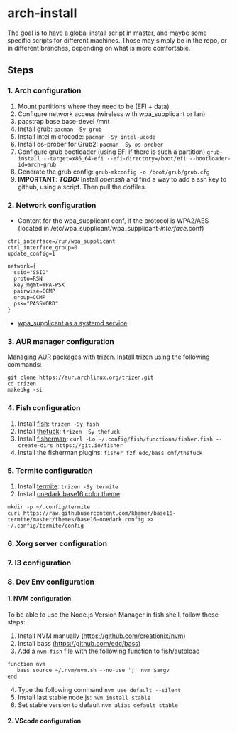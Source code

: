 # arch-install
The goal is to have a global install script in master, and maybe some specific scripts for different machines. Those may simply be in the repo, or in different branches, depending on what is more comfortable.
## Steps
### 1. Arch configuration
1. Mount partitions where they need to be (EFI + data)
2. Configure network access (wireless with wpa_supplicant or lan)
3. pacstrap base base-devel /mnt
4. Install grub:
`pacman -Sy grub`
5. Install intel microcode:
`pacman -Sy intel-ucode`
6. Install os-prober for Grub2:
`pacman -Sy os-prober`
7. Configure grub bootloader (using EFI if there is such a partition)
`grub-install --target=x86_64-efi --efi-directory=/boot/efi --bootloader-id=arch-grub`
8. Generate the grub config:
`grub-mkconfig -o /boot/grub/grub.cfg`
9. **IMPORTANT**: ***TODO:*** Install *openssh* and find a way to add a ssh key to github, using a script. Then pull the dotfiles.
### 2. Network configuration
* Content for the wpa_supplicant conf, if the protocol is WPA2/AES (located in /etc/wpa_supplicant/wpa_supplicant-*interface*.conf)
```
ctrl_interface=/run/wpa_supplicant                                                
ctrl_interface_group=0                                                            
update_config=1                                                                   
                                                                               
network={                                                                         
  ssid="SSID"                                                         
  proto=RSN                                                                     
  key_mgmt=WPA-PSK                                                              
  pairwise=CCMP                                                                 
  group=CCMP                                                                    
  psk="PASSWORD"                                   
}                                                                                                               
```
* [wpa_supplicant as a systemd service](https://www.ianweatherhogg.com/tech/2015-08-05-creating-systemd-wpa_supplicant-instance.html)
### 3. AUR manager configuration
Managing AUR packages with [trizen](https://github.com/trizen/trizen).
Install trizen using the following commands:
```
git clone https://aur.archlinux.org/trizen.git
cd trizen
makepkg -si
```
### 4. Fish configuration
1. Install [fish](https://github.com/fish-shell/fish-shell):
`trizen -Sy fish`
2. Install [thefuck](https://github.com/nvbn/thefuck):
`trizen -Sy thefuck`
3. Install [fisherman](https://github.com/fisherman/fisherman):
`curl -Lo ~/.config/fish/functions/fisher.fish --create-dirs https://git.io/fisher`
4. Install the fisherman plugins:
`fisher fzf edc/bass omf/thefuck`
### 5. Termite configuration
1. Install [termite](https://github.com/thestinger/termite):
`trizen -Sy termite`
2. Install [onedark base16 color theme](https://github.com/khamer/base16-termite/blob/master/themes/base16-onedark.config):
```
mkdir -p ~/.config/termite
curl https://raw.githubusercontent.com/khamer/base16-termite/master/themes/base16-onedark.config >> ~/.config/termite/config
```
### 6. Xorg server configuration
### 7. I3 configuration
### 8. Dev Env configuration
#### 1. NVM configuration
To be able to use the Node.js Version Manager in fish shell, follow these steps:
1. Install NVM manually (https://github.com/creationix/nvm)
2. Install bass (https://github.com/edc/bass)
3. Add a `nvm.fish` file with the following function to fish/autoload
```
function nvm
   bass source ~/.nvm/nvm.sh --no-use ';' nvm $argv
end
```
4. Type the following command `nvm use default --silent`
5. Install last stable node.js:
`nvm install stable`
6. Set stable version to default
`nvm alias default stable`
#### 2. VScode configuration
